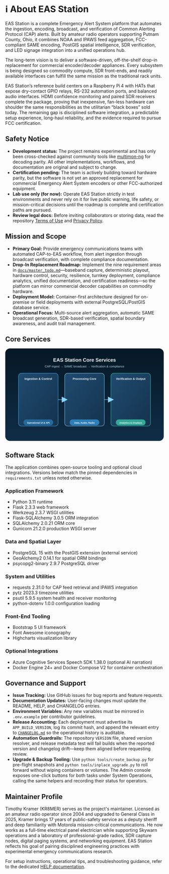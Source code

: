 # ℹ️ About EAS Station

EAS Station is a complete Emergency Alert System platform that automates the ingestion, encoding, broadcast, and verification of Common Alerting Protocol (CAP) alerts. Built by amateur radio operators supporting Putnam County, Ohio, it combines NOAA and IPAWS feed aggregation, FCC-compliant SAME encoding, PostGIS spatial intelligence, SDR verification, and LED signage integration into a unified operations hub.

The long-term vision is to deliver a software-driven, off-the-shelf drop-in replacement for commercial encoder/decoder appliances. Every subsystem is being designed so commodity compute, SDR front-ends, and readily available interfaces can fulfill the same mission as the traditional rack units.

EAS Station’s reference build centers on a Raspberry Pi 4 with HATs that expose dry-contact GPIO relays, RS-232 automation ports, and balanced audio interfaces. HDMI confidence monitoring and paired SDR receivers complete the package, proving that inexpensive, fan-less hardware can shoulder the same responsibilities as the utilitarian “black boxes” sold today. The remaining gap is disciplined software integration, a predictable setup experience, long-haul reliability, and the evidence required to pursue FCC certification.

## Safety Notice
- **Development status:** The project remains experimental and has only been cross-checked against community tools like [multimon-ng](https://github.com/EliasOenal/multimon-ng) for decoding parity. All other implementations, workflows, and documentation are original and subject to change.
- **Certification pending:** The team is actively building toward hardware parity, but the software is not yet an approved replacement for commercial Emergency Alert System encoders or other FCC-authorized equipment.
- **Lab use only (for now):** Operate EAS Station strictly in test environments and never rely on it for live public warning, life safety, or mission-critical decisions until the roadmap is complete and certification paths are pursued.
- **Review legal docs:** Before inviting collaborators or storing data, read the repository [Terms of Use](TERMS_OF_USE.md) and [Privacy Policy](PRIVACY_POLICY.md).

## Mission and Scope
- **Primary Goal:** Provide emergency communications teams with automated CAP-to-EAS workflow, from alert ingestion through broadcast verification, with complete compliance documentation.
- **Drop-In Replacement Roadmap:** Implement the nine requirement areas in [`docs/master_todo.md`](docs/master_todo.md)—baseband capture, deterministic playout, hardware control, security, resilience, turnkey deployment, compliance analytics, unified documentation, and certification readiness—so the platform can mirror commercial decoder capabilities on commodity hardware.
- **Deployment Model:** Container-first architecture designed for on-premise or field deployments with external PostgreSQL/PostGIS database service.
- **Operational Focus:** Multi-source alert aggregation, automatic SAME broadcast generation, SDR-based verification, spatial boundary awareness, and audit trail management.

## Core Services

![Diagram showing the ingestion and control services flowing into the processing core, which then feeds verification and output capabilities.](static/docs/core-services-overview.svg)

## Software Stack
The application combines open-source tooling and optional cloud integrations. Versions below match the pinned dependencies in `requirements.txt` unless noted otherwise.

### Application Framework
- Python 3.11 runtime
- Flask 2.3.3 web framework
- Werkzeug 2.3.7 WSGI utilities
- Flask-SQLAlchemy 3.0.5 ORM integration
- SQLAlchemy 2.0.21 ORM core
- Gunicorn 21.2.0 production WSGI server

### Data and Spatial Layer
- PostgreSQL 15 with the PostGIS extension (external service)
- GeoAlchemy2 0.14.1 for spatial ORM bindings
- psycopg2-binary 2.9.7 PostgreSQL driver

### System and Utilities
- requests 2.31.0 for CAP feed retrieval and IPAWS integration
- pytz 2023.3 timezone utilities
- psutil 5.9.5 system health and receiver monitoring
- python-dotenv 1.0.0 configuration loading

### Front-End Tooling
- Bootstrap 5 UI framework
- Font Awesome iconography
- Highcharts visualization library

### Optional Integrations
- Azure Cognitive Services Speech SDK 1.38.0 (optional AI narration)
- Docker Engine 24+ and Docker Compose V2 for container orchestration

## Governance and Support
- **Issue Tracking:** Use GitHub issues for bug reports and feature requests.
- **Documentation Updates:** User-facing changes must update the README, HELP, and CHANGELOG entries.
- **Environment Variables:** Any new variables must be mirrored in `.env.example` per contributor guidelines.
- **Release Accounting:** Each deployment must advertise its `APP_BUILD_VERSION`, log its commit hash, and append the relevant entry to [`CHANGELOG.md`](CHANGELOG.md) so the operational history is auditable.
- **Automation Guardrails:** The repository `VERSION` file, shared version resolver, and release metadata test will fail builds when the reported version and changelog drift—keep them aligned before requesting review.
- **Upgrade & Backup Tooling:** Use `python tools/create_backup.py` for pre-flight snapshots and `python tools/inplace_upgrade.py` to roll forward without wiping containers or volumes. The Admin console exposes one-click buttons for both tasks under System Operations, calling the same helpers and recording their status for operators.

## Maintainer Profile
Timothy Kramer (KR8MER) serves as the project's maintainer. Licensed as an amateur radio operator since 2004 and upgraded to General Class in 2025, Kramer brings 17 years of public-safety service as a deputy sheriff and deep familiarity with Motorola mission-critical communications. He now works as a full-time electrical panel electrician while supporting Skywarn operations and a laboratory of professional-grade radios, SDR capture nodes, digital paging systems, and networking equipment. EAS Station reflects his goal of pairing disciplined engineering practices with experimental emergency communications research.

For setup instructions, operational tips, and troubleshooting guidance, refer to the dedicated [HELP documentation](HELP.md).
